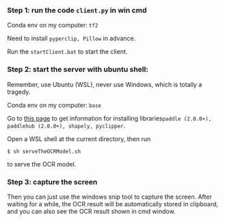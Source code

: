 ### Step 1: run the code `client.py` in win cmd

Conda env on my computer: `tf2`

Need to install `pyperclip, Pillow` in advance. 

Run the `startClient.bat` to start the client. 

### Step 2: start the server with ubuntu shell: 

Remember, use Ubuntu (WSL), never use Windows, which is totally a tragedy.

Conda env on my computer: `base`

Go to [this page](https://www.paddlepaddle.org.cn/hubdetail?name=chinese_ocr_db_crnn_mobile&en_category=TextRecognition) to get information for installing libraries`paddle (2.0.0+), paddlehub (2.0.0+), shapely, pyclipper`. 

Open a WSL shell at the current directory, then run 

```shell
$ sh serveTheOCRModel.sh
```

to serve the OCR model. 

### Step 3: capture the screen

Then you can just use the windows snip tool to capture the screen. After waiting for a while, the OCR result will be automatically stored in clipboard, and you can also see the OCR result shown in cmd window. 

